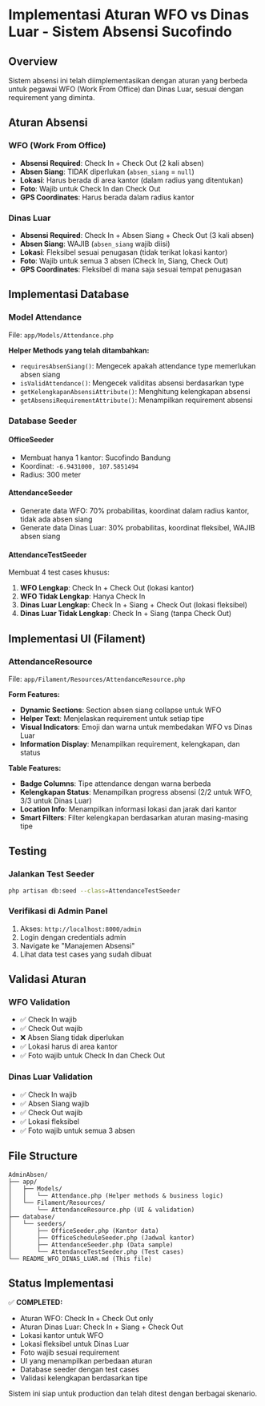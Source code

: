 # Implementasi Aturan WFO vs Dinas Luar - Sistem Absensi Sucofindo

## Overview
Sistem absensi ini telah diimplementasikan dengan aturan yang berbeda untuk pegawai WFO (Work From Office) dan Dinas Luar, sesuai dengan requirement yang diminta.

## Aturan Absensi

### WFO (Work From Office)
- **Absensi Required**: Check In + Check Out (2 kali absen)
- **Absen Siang**: TIDAK diperlukan (`absen_siang` = `null`)
- **Lokasi**: Harus berada di area kantor (dalam radius yang ditentukan)
- **Foto**: Wajib untuk Check In dan Check Out
- **GPS Coordinates**: Harus berada dalam radius kantor

### Dinas Luar
- **Absensi Required**: Check In + Absen Siang + Check Out (3 kali absen)
- **Absen Siang**: WAJIB (`absen_siang` wajib diisi)
- **Lokasi**: Fleksibel sesuai penugasan (tidak terikat lokasi kantor)
- **Foto**: Wajib untuk semua 3 absen (Check In, Siang, Check Out)
- **GPS Coordinates**: Fleksibel di mana saja sesuai tempat penugasan

## Implementasi Database

### Model Attendance
File: `app/Models/Attendance.php`

**Helper Methods yang telah ditambahkan:**
- `requiresAbsenSiang()`: Mengecek apakah attendance type memerlukan absen siang
- `isValidAttendance()`: Mengecek validitas absensi berdasarkan type
- `getKelengkapanAbsensiAttribute()`: Menghitung kelengkapan absensi
- `getAbsensiRequirementAttribute()`: Menampilkan requirement absensi

### Database Seeder

#### OfficeSeeder
- Membuat hanya 1 kantor: Sucofindo Bandung
- Koordinat: `-6.9431000, 107.5851494`
- Radius: 300 meter

#### AttendanceSeeder
- Generate data WFO: 70% probabilitas, koordinat dalam radius kantor, tidak ada absen siang
- Generate data Dinas Luar: 30% probabilitas, koordinat fleksibel, WAJIB absen siang

#### AttendanceTestSeeder
Membuat 4 test cases khusus:
1. **WFO Lengkap**: Check In + Check Out (lokasi kantor)
2. **WFO Tidak Lengkap**: Hanya Check In
3. **Dinas Luar Lengkap**: Check In + Siang + Check Out (lokasi fleksibel)
4. **Dinas Luar Tidak Lengkap**: Check In + Siang (tanpa Check Out)

## Implementasi UI (Filament)

### AttendanceResource
File: `app/Filament/Resources/AttendanceResource.php`

**Form Features:**
- **Dynamic Sections**: Section absen siang collapse untuk WFO
- **Helper Text**: Menjelaskan requirement untuk setiap tipe
- **Visual Indicators**: Emoji dan warna untuk membedakan WFO vs Dinas Luar
- **Information Display**: Menampilkan requirement, kelengkapan, dan status

**Table Features:**
- **Badge Columns**: Tipe attendance dengan warna berbeda
- **Kelengkapan Status**: Menampilkan progress absensi (2/2 untuk WFO, 3/3 untuk Dinas Luar)
- **Location Info**: Menampilkan informasi lokasi dan jarak dari kantor
- **Smart Filters**: Filter kelengkapan berdasarkan aturan masing-masing tipe

## Testing

### Jalankan Test Seeder
```bash
php artisan db:seed --class=AttendanceTestSeeder
```

### Verifikasi di Admin Panel
1. Akses: `http://localhost:8000/admin`
2. Login dengan credentials admin
3. Navigate ke "Manajemen Absensi"
4. Lihat data test cases yang sudah dibuat

## Validasi Aturan

### WFO Validation
- ✅ Check In wajib
- ✅ Check Out wajib
- ❌ Absen Siang tidak diperlukan
- ✅ Lokasi harus di area kantor
- ✅ Foto wajib untuk Check In dan Check Out

### Dinas Luar Validation
- ✅ Check In wajib
- ✅ Absen Siang wajib
- ✅ Check Out wajib
- ✅ Lokasi fleksibel
- ✅ Foto wajib untuk semua 3 absen

## File Structure

```
AdminAbsen/
├── app/
│   ├── Models/
│   │   └── Attendance.php (Helper methods & business logic)
│   └── Filament/Resources/
│       └── AttendanceResource.php (UI & validation)
├── database/
│   └── seeders/
│       ├── OfficeSeeder.php (Kantor data)
│       ├── OfficeScheduleSeeder.php (Jadwal kantor)
│       ├── AttendanceSeeder.php (Data sample)
│       └── AttendanceTestSeeder.php (Test cases)
└── README_WFO_DINAS_LUAR.md (This file)
```

## Status Implementasi

✅ **COMPLETED:**
- Aturan WFO: Check In + Check Out only
- Aturan Dinas Luar: Check In + Siang + Check Out
- Lokasi kantor untuk WFO
- Lokasi fleksibel untuk Dinas Luar
- Foto wajib sesuai requirement
- UI yang menampilkan perbedaan aturan
- Database seeder dengan test cases
- Validasi kelengkapan berdasarkan tipe

Sistem ini siap untuk production dan telah ditest dengan berbagai skenario.
